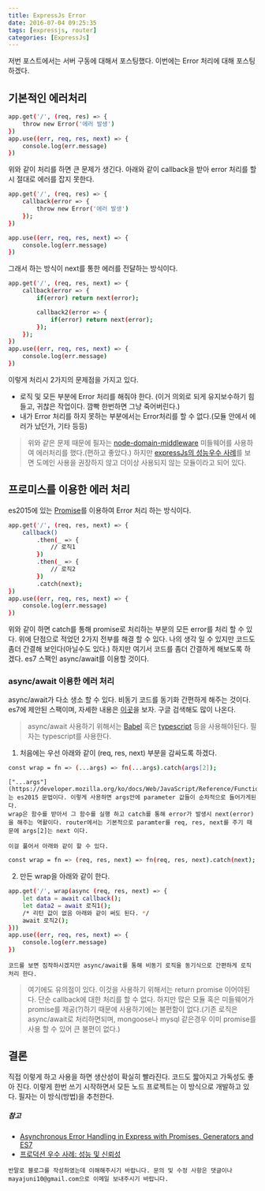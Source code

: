 ```yaml
---
title: ExpressJs Error
date: 2016-07-04 09:25:35
tags: [expressjs, router]
categories: [ExpressJs]
---
```

저번 포스트에서는 서버 구동에 대해서 포스팅했다. 이번에는 Error 처리에 대해 포스팅 하겠다.

## 기본적인 에러처리
```bash
app.get('/', (req, res) => {
    throw new Error('에러 발생')
})
app.use((err, req, res, next) => {
    console.log(err.message)
})
```
위와 같이 처리를 하면 큰 문제가 생긴다. 아래와 같이 callback을 받아 error 처리를 할 시 절대로 에러를 잡지 못한다.
```bash
app.get('/', (req, res) => {
    callback(error => {
        throw new Error('에러 발생')
    });
})

app.use((err, req, res, next) => {
    console.log(err.message)
})
```
그래서 하는 방식이 next를 통한 에러를 전달하는 방식이다.
```bash
app.get('/', (req, res, next) => {
    callback(error => {
        if(error) return next(error);

        callback2(error => {
            if(error) return next(error);
        });
    });
})
app.use((err, req, res, next) => {
    console.log(err.message)
})
```
이렇게 처리시 2가지의 문제점을 가지고 있다.
 * 로직 및 모든 부분에 Error 처리를 해줘야 한다.
    (이거 의외로 되게 유지보수하기 힘들고, 귀찮은 작업이다. 깜빡 한번하면 그냥 죽어버린다.)
 * 내가 Error 처리를 하지 못하는 부분에서는 Error처리를 할 수 없다.(모듈 안에서 에러가 났던가, 기타 등등)

> 위와 같은 문제 때문에 필자는 [node-domain-middleware](https://github.com/brianc/node-domain-middleware) 미들웨어를 사용하여 에러처리를 했다.(편하고 좋았다.) 하지만 [expressJs의 성능우수 사례](http://expressjs.com/ko/advanced/best-practice-performance.html#section-8)를 보면 도메인 사용을 권장하지 않고 더이상 사용되지 않는 모듈이라고 되어 있다.

## 프로미스를 이용한 에러 처리
es2015에 있는 [Promise](https://developer.mozilla.org/ko/docs/Web/JavaScript/Reference/Global_Objects/Promise)를 이용하여 Error 처리 하는 방식이다.
```bash
app.get('/', (req, res, next) => {
    callback()
        .then(_ => {
            // 로직1
        })
        .then(_ => {
            // 로직2
        })
        .catch(next);
})
app.use((err, req, res, next) => {
    console.log(err.message)
})
```
위와 같이 하면 catch를 통해 promise로 처리하는 부분의 모든 error를 처리 할 수 있다. 위에 단점으로 적었던 2가지 전부를 해결 할 수 있다. 나의 생각 일 수 있지만 코드도 좀더 간결해 보인다(아닐수도 있다.)
하지만 여기서 코드를 좀더 간결하게 해보도록 하겠다. es7 스팩인 async/await를 이용할 것이다.

### async/await 이용한 에러 처리
 async/await가 다소 생소 할 수 있다. 비동기 코드를 동기화 간편하게 해주는 것이다. es7에 제안된 스팩이며, 자세한 내용은 [이곳](https://blogs.msdn.microsoft.com/typescript/2015/11/03/what-about-asyncawait/)을 보자. 구글 검색해도 많이 나온다.

> async/await 사용하기 위해서는 [Babel](https://babeljs.io/docs/usage/cli/) 혹은 [typescript](https://www.typescriptlang.org/) 등을 사용해야된다. 필자는 typescript를 사용한다.

 1. 처음에는 우선 아래와 같이 (req, res, next) 부분을 감싸도록 하겠다.
```bash
const wrap = fn => (...args) => fn(...args).catch(args[2]);
```
    ["...args"](https://developer.mozilla.org/ko/docs/Web/JavaScript/Reference/Functions/arguments)는 es2015 문법이다. 이렇게 사용하면 args안에 parameter 값들이 순차적으로 들어가게된다.
    wrap은 함수를 받아서 그 함수를 실행 하고 catch를 통해 error가 발생시 next(error)을 해주는 역활이다. router에서는 기본적으로 paramter를 req, res, next를 주기 때문에 args[2]는 next 이다.

    이걸 풀어서 아래와 같이 할 수 있다.
```bash
const wrap = fn => (req, res, next) => fn(req, res, next).catch(next);
```
 2. 만든 wrap을 아래와 같이 한다.
```bash
app.get('/', wrap(async (req, res, next) => {
    let data = await callback();
    let data2 = await 로직1();
    /* 리턴 값이 없음 아래와 같이 써도 된다. */
    await 로직2();
}))
app.use((err, req, res, next) => {
    console.log(err.message)
})
```
    코드를 보면 짐작하시겠지만 async/await를 통해 비동기 로직을 동기식으로 간편하게 로직처리 한다.

> 여기에도 유의점이 있다. 이것을 사용하기 위해서는 return promise 이어야된다. 단순 callback에 대한 처리를 할 수 없다. 하지만 많은 모듈 혹은 미들웨어가 promise를 제공(?)하기 때문에 사용하기에는 불편함이 없다.(기존 로직은 async/await로 처리하면되며, mongoose나 mysql 같은경우 이미  promise를 사용 할 수 있어 큰 불편이 없다.)

## 결론
직접 이렇게 하고 사용을 하면 생산성이 확실히 빨라진다. 코드도 짧아지고 가독성도 좋아 진다. 이렇게 한번 쓰기 시작하면서 모든 노드 프로젝트는 이 방식으로 개발하고 있다. 필자는 이 방식(방법)을 추천한다.


##### 참고
 * [Asynchronous Error Handling in Express with Promises, Generators and ES7](https://strongloop.com/strongblog/async-error-handling-expressjs-es7-promises-generators/)
 * [프로덕션 우수 사례: 성능 및 신뢰성](http://expressjs.com/ko/advanced/best-practice-performance.html)

`반말로 블로그를 작성하였는데 이해해주시기 바랍니다. 문의 및 수정 사항은 댓글이나 mayajuni10@gmail.com으로 이메일 보내주시기 바랍니다.`


